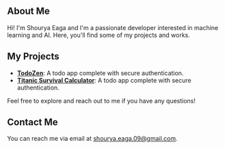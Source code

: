 ## About Me

Hi! I'm Shourya Eaga and I'm a passionate developer interested in machine learning and AI. Here, you'll find some of my projects and works.

## My Projects

- **[TodoZen](https://github.com/shouryaeaga/TodoZen)**: A todo app complete with secure authentication.
- **[Titanic Survival Calculator](https://github.com/shouryaeaga/titanic-survivor-model)**: A todo app complete with secure authentication.


Feel free to explore and reach out to me if you have any questions!

## Contact Me

You can reach me via email at [shourya.eaga.09@gmail.com](mailto:your-email@example.com).
